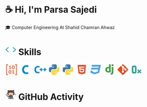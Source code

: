 <h1>☕ Hi, I'm Parsa Sajedi </h1>
<p>🎓 Computer Engineering At Shahid Chamran Ahwaz</p>

<h1><img src="assets/gif/code.gif" width="35px"> Skills </h1>
<img src="https://github.com/PKief/vscode-material-icon-theme/blob/main/icons/assembly.svg" title="Assembly" alt="Assembly" width="40" height="40"/>&nbsp;<img src="https://github.com/PKief/vscode-material-icon-theme/blob/main/icons/c.svg" title="C" alt="C" width="40" height="40"/>&nbsp;
<img src="https://github.com/PKief/vscode-material-icon-theme/blob/main/icons/cpp.svg" title="C++" alt="C++" width="40" height="40"/>
<img src="https://github.com/PKief/vscode-material-icon-theme/blob/main/icons/python.svg" title="Python" alt="Python" width="40" height="40"/>
<img src="https://github.com/PKief/vscode-material-icon-theme/blob/main/icons/python.svg" title="Python" alt="Python" width="40" height="40"/>
<img src="https://github.com/PKief/vscode-material-icon-theme/blob/main/icons/html.svg" title="HTML" alt="HTML" width="40" height="40"/>
<img src="https://github.com/PKief/vscode-material-icon-theme/blob/main/icons/css.svg" title="CSS" alt="CSS" width="40" height="40"/>
<img src="https://github.com/PKief/vscode-material-icon-theme/blob/main/icons/django.svg" title="Django" alt="Django" width="40" height="40"/>
<img src="https://github.com/PKief/vscode-material-icon-theme/blob/main/icons/git.svg" title="Git" alt="Git" width="40" height="40"/>
<img src="https://github.com/PKief/vscode-material-icon-theme/blob/main/icons/hex.svg" title="Hex" alt="Hex" width="40" height="40"/>


<h1> <img src="assets/gif/GitHub-logo.gif" width="35px"> GitHub Activity</h1>
